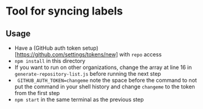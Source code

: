 # Tool for syncing labels


## Usage

- Have a (GitHub auth token setup)[https://github.com/settings/tokens/new] with
  `repo` access
- `npm install` in this directory
- If you want to run on other organizations, change the array at line 16 in
  `generate-repository-list.js` before running the next step
- ` GITHUB_AUTH_TOKEN=changeme` note the space before the command to not put the
  command in your shell history and change `changeme` to the token from the first step
- `npm start` in the same terminal as the previous step
